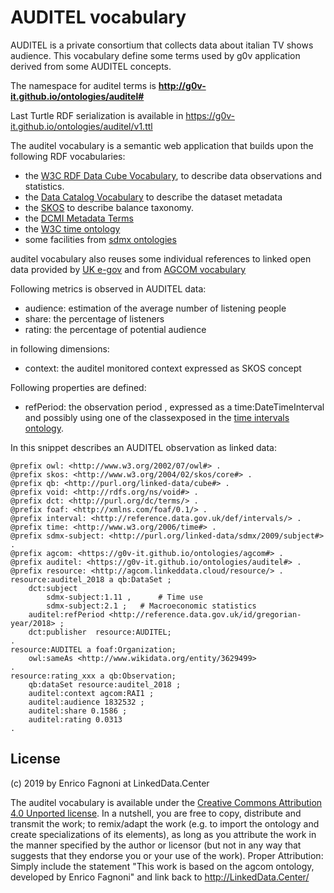 AUDITEL vocabulary
=================

AUDITEL is a private consortium that collects data about italian TV shows audience.
This vocabulary define some terms used by g0v application derived from some AUDITEL concepts.

The namespace for auditel terms is **http://g0v-it.github.io/ontologies/auditel#**

Last Turtle RDF serialization is available in https://g0v-it.github.io/ontologies/auditel/v1.ttl

The auditel vocabulary is a semantic web application that builds upon the following RDF vocabularies:

- the [W3C RDF Data Cube Vocabulary](https://www.w3.org/TR/vocab-data-cube), to describe data observations and statistics.
- the [Data Catalog Vocabulary](https://www.w3.org/TR/vocab-dcat/) to describe the dataset metadata
- the [SKOS](https://www.w3.org/TR/skos-primer) to describe balance taxonomy.
- the [DCMI Metadata Terms](http://dublincore.org/documents/dcmi-terms/)
- the [W3C time ontology](https://www.w3.org/TR/owl-time/)
- some facilities from [sdmx ontologies](https://sdmx.org/)

auditel vocabulary also reuses some individual references to linked open data provided by [UK e-gov](https://github.com/alphagov/datagovuk_reference) and from [AGCOM vocabulary](https://g0v-it.github.io/ontologies/agcom/)

Following metrics is observed in AUDITEL data:

- audience: estimation of the average number of listening people
- share: the percentage of listeners
- rating: the percentage of potential audience

in following dimensions:

- context: the auditel monitored context expressed as SKOS concept

Following properties are defined: 

- refPeriod: the observation period , expressed as a time:DateTimeInterval and possibly 
using one of the classexposed in the [time intervals ontology](http://reference.data.gov.uk/def/intervals/).


In this snippet describes an AUDITEL observation as linked data:

```
@prefix owl: <http://www.w3.org/2002/07/owl#> .
@prefix skos: <http://www.w3.org/2004/02/skos/core#> .
@prefix qb: <http://purl.org/linked-data/cube#> .
@prefix void: <http://rdfs.org/ns/void#> .
@prefix dct: <http://purl.org/dc/terms/> .
@prefix foaf: <http://xmlns.com/foaf/0.1/> .
@prefix interval: <http://reference.data.gov.uk/def/intervals/> .
@prefix time: <http://www.w3.org/2006/time#> .
@prefix sdmx-subject: <http://purl.org/linked-data/sdmx/2009/subject#> .
@prefix agcom: <https://g0v-it.github.io/ontologies/agcom#> .
@prefix auditel: <https://g0v-it.github.io/ontologies/auditel#> .
@prefix resource: <http://agcom.linkeddata.cloud/resource/> . 
resource:auditel_2018 a qb:DataSet ;
	dct:subject
        sdmx-subject:1.11 ,      # Time use
        sdmx-subject:2.1 ; 	 # Macroeconomic statistics
	auditel:refPeriod <http://reference.data.gov.uk/id/gregorian-year/2018> ;
	dct:publisher  resource:AUDITEL;
.
resource:AUDITEL a foaf:Organization;
    owl:sameAs <http://www.wikidata.org/entity/3629499>
.
resource:rating_xxx a qb:Observation;
	qb:dataSet resource:auditel_2018 ;
	auditel:context agcom:RAI1 ;
	auditel:audience 1832532 ;
	auditel:share 0.1586 ;
	auditel:rating 0.0313 
.	
```


## License

(c) 2019 by Enrico Fagnoni at LinkedData.Center

The auditel vocabulary is available under the 
[Creative Commons Attribution 4.0 Unported license](http://creativecommons.org/licenses/by/4.0/). 
In a nutshell, you are free to copy, distribute and transmit the work; 
to remix/adapt the work (e.g. to import the ontology and create specializations of its elements), 
as long as you attribute the work in the manner specified by the author or licensor (but not in any way that suggests that they endorse you or your use of the work). 
Proper Attribution: Simply include the statement "This work is based on the agcom ontology, developed by Enrico Fagnoni" and link back to http://LinkedData.Center/

